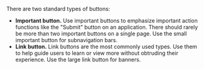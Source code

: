 There are two standard types of buttons:

- **Important button.** Use important buttons to emphasize important action functions like the "Submit" button on an application. There should rarely be more than two important buttons on a single page. Use the small important button for subnavigation bars.
- **Link button.** Link buttons are the most commonly used types. Use them to help guide users to learn or view more without obtruding their experience. Use the large link button for banners.
